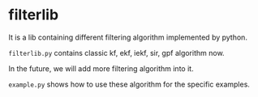 # filterlib
It is a lib containing different filtering algorithm implemented by python.

`filterlib.py` contains classic kf, ekf, iekf, sir, gpf algorithm now.

In the future, we will add more filtering algorithm into it.

`example.py` shows how to use these algorithm for the specific examples.

